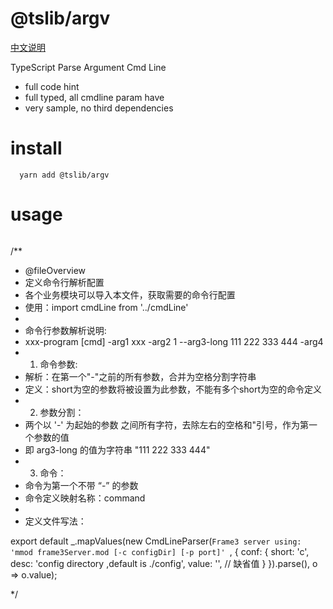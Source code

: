 # @tslib/argv

[中文说明](./README.cn.md)

TypeScript Parse Argument Cmd Line


* full code hint
* full typed, all cmdline param have 
* very sample, no third dependencies

# install

```
  yarn add @tslib/argv
```

# usage
```

```


/**
 * @fileOverview
 * 定义命令行解析配置
 * 各个业务模块可以导入本文件，获取需要的命令行配置
 * 使用：import cmdLine from '../cmdLine'
 * 
 * 命令行参数解析说明:
 * xxx-program [cmd] -arg1 xxx -arg2 1 --arg3-long 111 222 333 444 -arg4 
 * 1. 命令参数:
 *    解析：在第一个"-"之前的所有参数，合并为空格分割字符串
 *    定义：short为空的参数将被设置为此参数，不能有多个short为空的命令定义
 * 2. 参数分割：
 *    两个以 '-' 为起始的参数 之间所有字符，去除左右的空格和\"引号，作为第一个参数的值
 *    即 arg3-long 的值为字符串 "111 222 333 444"
 * 3. 命令：
 *    命令为第一个不带 “-” 的参数
 *    命令定义映射名称：command
 * 
 * 定义文件写法：

export default _.mapValues(new CmdLineParser(`
Frame3 server
using: 'mmod frame3Server.mod [-c configDir] [-p port]' 
`, {
    conf: {
      short: 'c',
      desc: 'config directory ,default is ./config',
      value: '', // 缺省值
    }
  }).parse(), o => o.value);

 */

